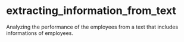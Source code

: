 # extracting_information_from_text
Analyzing the performance of the employees from a text that includes informations of employees.
